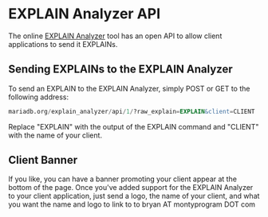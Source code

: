 # EXPLAIN Analyzer API

The online [EXPLAIN Analyzer](/clients-utilities/explain-analyzer/) tool has an open API to allow client applications to send it EXPLAINs.

## Sending EXPLAINs to the EXPLAIN Analyzer

To send an EXPLAIN to the EXPLAIN Analyzer, simply POST or GET to the following address:

```sql
mariadb.org/explain_analyzer/api/1/?raw_explain=EXPLAIN&client=CLIENT
```

Replace "EXPLAIN" with the output of the EXPLAIN command and "CLIENT" with the name of your client.

## Client Banner

If you like, you can have a banner promoting your client appear at the bottom of the page. Once you've added support for the EXPLAIN Analyzer to your client application, just send a logo, the name of your client, and what you want the name and logo to link to to bryan AT montyprogram DOT com